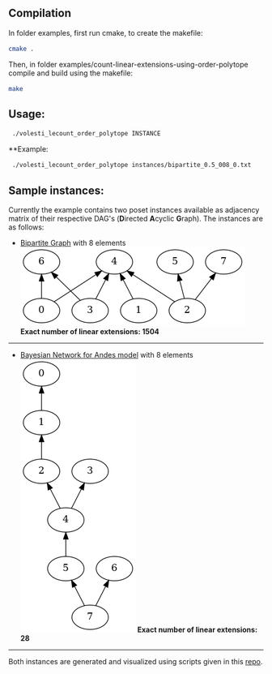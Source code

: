 ## Compilation
In folder examples, first run cmake, to create the makefile:

```bash
cmake .
```

Then, in folder examples/count-linear-extensions-using-order-polytope compile and build using the makefile:

```bash
make
```

## Usage:
```bash
 ./volesti_lecount_order_polytope INSTANCE
```

**Example:
```bash
 ./volesti_lecount_order_polytope instances/bipartite_0.5_008_0.txt
```

## Sample instances:
Currently the example contains two poset instances available as adjacency matrix of their respective DAG's (**D**irected **A**cyclic **G**raph).
The instances are as follows:
- [Bipartite Graph](https://en.wikipedia.org/wiki/Bipartite_graph) with 8 elements
![bipartite_image](images/bipartite_0.5_008_0.png)
**Exact number of linear extensions: 1504**
<hr>

- [Bayesian Network for Andes model](https://www.bnlearn.com/bnrepository/) with 8 elements
![bayesian_andes_image](images/bayesiannetwork_andes_008_0.png)
**Exact number of linear extensions: 28**
<hr>

Both instances are generated and visualized using scripts given in this [repo](https://github.com/ttalvitie/le-counting-practice).
